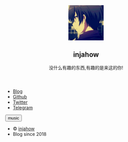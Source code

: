 <!DOCTYPE HTML>
<html>
<head>
<title>INJAHOW HOME</title>
<meta charset="utf-8" />
<meta name="viewport" content="width=device-width, initial-scale=1" />
<!--[if lte IE 8]><script src="assets/js/html5shiv.js"></script><![endif]-->
<link rel="stylesheet" href="assets/css/main.css" />
<!--[if lte IE 9]><link rel="stylesheet" href="assets/css/ie9.css" /><![endif]-->
<!--[if lte IE 8]><link rel="stylesheet" href="assets/css/ie8.css" /><![endif]-->
<noscript><link rel="stylesheet" href="assets/css/noscript.css" /></noscript>
 <link href="https://cdn.bootcss.com/font-awesome/4.7.0/css/font-awesome.min.css" rel="stylesheet">
</head>
<body class="is-loading">
<style>
canvas {
padding:0;margin:0;position: absolute;z-index: -1;left:0px;}
</style>
<canvas id="sakura"></canvas>
<!-- Wrapper -->
<div id="wrapper">
<!-- Main -->
<section id="main">
<header>
<span class="avatar"><img src="./images/avatar.jpg" height="110px" width="110px"/></span>
<h1>injahow</h1>
<p>没什么有趣的东西,有趣的是来这的你!</p>
</header>
<footer>
<ul class="icons">
<li><a href="http://injahow.com" class="fa-home">Blog</a></li>
<li><a href="https://github.com/injahow" class="fa-github">Github</a></li>
<li><a href="https://twitter.com/injahow" class="fa-twitter">Twitter</a></li>
<li><a href="https://t.me/injahow" class="fa-telegram">Telegram</a></li>
</ul>
<input type="button" value="music" onclick="control()">
</footer>
</section>
<!-- Footer -->
<footer id="footer">
<ul class="copyright">
<li>&copy; <a href="http://injahow.com/index.html">injahow</a></li><li>Blog since 2018 </li>
</ul>
</footer>
<audio id="music" >
<source src="https://music.163.com/song/media/outer/url?id=591321.mp3" type="audio/mpeg">
</audio>
</div>
<!-- Scripts -->
<!--[if lte IE 8]><script src="assets/js/respond.min.js"></script><![endif]-->
<script>
if ('addEventListener' in window) {
window.addEventListener('load', function() { document.body.className = document.body.className.replace(/\bis-loading\b/, ''); });document.body.className += (navigator.userAgent.match(/(MSIE|rv:11\.0)/) ? ' is-ie' : '');}
</script>
<script>
function control(){
var audio = document.getElementById('music');if(audio!==null){
if(audio.paused){
audio.play();//播放controls autoplay loop
}else{
audio.pause();//暂停
}
}
}
</script>
<script id="sakura_point_vsh" type="x-shader/x_vertex">
uniform mat4 uProjection;uniform mat4 uModelview;uniform vec3 uResolution;uniform vec3 uOffset;uniform vec3 uDOF;//x:focus distance, y:focus radius, z:max radius
uniform vec3 uFade; //x:start distance, y:half distance, z:near fade start
attribute vec3 aPosition;attribute vec3 aEuler;attribute vec2 aMisc; //x:size, y:fade
varying vec3 pposition;varying float psize;varying float palpha;varying float pdist;//varying mat3 rotMat;varying vec3 normX;varying vec3 normY;varying vec3 normZ;varying vec3 normal;varying float diffuse;varying float specular;varying float rstop;varying float distancefade;void main(void) {
// Projection is based on vertical angle
vec4 pos = uModelview * vec4(aPosition + uOffset, 1.0);gl_Position = uProjection * pos;gl_PointSize = aMisc.x * uProjection[1][1] / -pos.z * uResolution.y * 0.5;pposition = pos.xyz;psize = aMisc.x;pdist = length(pos.xyz);palpha = smoothstep(0.0, 1.0, (pdist - 0.1) / uFade.z);vec3 elrsn = sin(aEuler);vec3 elrcs = cos(aEuler);mat3 rotx = mat3(
1.0, 0.0, 0.0,
0.0, elrcs.x, elrsn.x,
0.0, -elrsn.x, elrcs.x
);mat3 roty = mat3(
elrcs.y, 0.0, -elrsn.y,
0.0, 1.0, 0.0,
elrsn.y, 0.0, elrcs.y
);mat3 rotz = mat3(
elrcs.z, elrsn.z, 0.0, 
-elrsn.z, elrcs.z, 0.0,
0.0, 0.0, 1.0
);mat3 rotmat = rotx * roty * rotz;normal = rotmat[2];mat3 trrotm = mat3(
rotmat[0][0], rotmat[1][0], rotmat[2][0],
rotmat[0][1], rotmat[1][1], rotmat[2][1],
rotmat[0][2], rotmat[1][2], rotmat[2][2]
);normX = trrotm[0];normY = trrotm[1];normZ = trrotm[2];const vec3 lit = vec3(0.6917144638660746, 0.6917144638660746, -0.20751433915982237);float tmpdfs = dot(lit, normal);if(tmpdfs < 0.0) {
normal = -normal;tmpdfs = dot(lit, normal);}
diffuse = 0.4 + tmpdfs;vec3 eyev = normalize(-pos.xyz);if(dot(eyev, normal) > 0.0) {
vec3 hv = normalize(eyev + lit);specular = pow(max(dot(hv, normal), 0.0), 20.0);}
else {
specular = 0.0;}
rstop = clamp((abs(pdist - uDOF.x) - uDOF.y) / uDOF.z, 0.0, 1.0);rstop = pow(rstop, 0.5);//-0.69315 = ln(0.5)
distancefade = min(1.0, exp((uFade.x - pdist) * 0.69315 / uFade.y));}
</script>
<script id="sakura_point_fsh" type="x-shader/x_fragment">
#ifdef GL_ES
//precision mediump float;precision highp float;#endif
uniform vec3 uDOF;//x:focus distance, y:focus radius, z:max radius
uniform vec3 uFade; //x:start distance, y:half distance, z:near fade start
const vec3 fadeCol = vec3(0.08, 0.03, 0.06);varying vec3 pposition;varying float psize;varying float palpha;varying float pdist;//varying mat3 rotMat;varying vec3 normX;varying vec3 normY;varying vec3 normZ;varying vec3 normal;varying float diffuse;varying float specular;varying float rstop;varying float distancefade;float ellipse(vec2 p, vec2 o, vec2 r) {
vec2 lp = (p - o) / r;return length(lp) - 1.0;}
void main(void) {
vec3 p = vec3(gl_PointCoord - vec2(0.5, 0.5), 0.0) * 2.0;vec3 d = vec3(0.0, 0.0, -1.0);float nd = normZ.z; //dot(-normZ, d);if(abs(nd) < 0.0001) discard;float np = dot(normZ, p);vec3 tp = p + d * np / nd;vec2 coord = vec2(dot(normX, tp), dot(normY, tp));//angle = 15 degree
const float flwrsn = 0.258819045102521;const float flwrcs = 0.965925826289068;mat2 flwrm = mat2(flwrcs, -flwrsn, flwrsn, flwrcs);vec2 flwrp = vec2(abs(coord.x), coord.y) * flwrm;float r;if(flwrp.x < 0.0) {
r = ellipse(flwrp, vec2(0.065, 0.024) * 0.5, vec2(0.36, 0.96) * 0.5);}
else {
r = ellipse(flwrp, vec2(0.065, 0.024) * 0.5, vec2(0.58, 0.96) * 0.5);}
if(r > rstop) discard;vec3 col = mix(vec3(1.0, 0.8, 0.75), vec3(1.0, 0.9, 0.87), r);float grady = mix(0.0, 1.0, pow(coord.y * 0.5 + 0.5, 0.35));col *= vec3(1.0, grady, grady);col *= mix(0.8, 1.0, pow(abs(coord.x), 0.3));col = col * diffuse + specular;col = mix(fadeCol, col, distancefade);float alpha = (rstop > 0.001)? (0.5 - r / (rstop * 2.0)) : 1.0;alpha = smoothstep(0.0, 1.0, alpha) * palpha;gl_FragColor = vec4(col * 0.5, alpha);}
</script>
<!-- effects -->
<script id="fx_common_vsh" type="x-shader/x_vertex">
uniform vec3 uResolution;attribute vec2 aPosition;varying vec2 texCoord;varying vec2 screenCoord;void main(void) {
gl_Position = vec4(aPosition, 0.0, 1.0);texCoord = aPosition.xy * 0.5 + vec2(0.5, 0.5);screenCoord = aPosition.xy * vec2(uResolution.z, 1.0);}
</script>
<script id="bg_fsh" type="x-shader/x_fragment">
#ifdef GL_ES
//precision mediump float;precision highp float;#endif
uniform vec2 uTimes;varying vec2 texCoord;varying vec2 screenCoord;void main(void) {
vec3 col;float c;vec2 tmpv = texCoord * vec2(0.8, 1.0) - vec2(0.95, 1.0);c = exp(-pow(length(tmpv) * 1.8, 2.0));col = mix(vec3(0.02, 0.0, 0.03), vec3(0.96, 0.98, 1.0) * 1.5, c);gl_FragColor = vec4(col * 0.5, 1.0);}
</script>
<script id="fx_brightbuf_fsh" type="x-shader/x_fragment">
#ifdef GL_ES
//precision mediump float;precision highp float;#endif
uniform sampler2D uSrc;uniform vec2 uDelta;varying vec2 texCoord;varying vec2 screenCoord;void main(void) {
vec4 col = texture2D(uSrc, texCoord);gl_FragColor = vec4(col.rgb * 2.0 - vec3(0.5), 1.0);}
</script>
<script id="fx_dirblur_r4_fsh" type="x-shader/x_fragment">
#ifdef GL_ES
//precision mediump float;precision highp float;#endif
uniform sampler2D uSrc;uniform vec2 uDelta;uniform vec4 uBlurDir; //dir(x, y), stride(z, w)
varying vec2 texCoord;varying vec2 screenCoord;void main(void) {
vec4 col = texture2D(uSrc, texCoord);col = col + texture2D(uSrc, texCoord + uBlurDir.xy * uDelta);col = col + texture2D(uSrc, texCoord - uBlurDir.xy * uDelta);col = col + texture2D(uSrc, texCoord + (uBlurDir.xy + uBlurDir.zw) * uDelta);col = col + texture2D(uSrc, texCoord - (uBlurDir.xy + uBlurDir.zw) * uDelta);gl_FragColor = col / 5.0;}
</script>
<!-- effect fragment shader template -->
<script id="fx_common_fsh" type="x-shader/x_fragment">
#ifdef GL_ES
//precision mediump float;precision highp float;#endif
uniform sampler2D uSrc;uniform vec2 uDelta;varying vec2 texCoord;varying vec2 screenCoord;void main(void) {
gl_FragColor = texture2D(uSrc, texCoord);}
</script>
<!-- post processing -->
<script id="pp_final_vsh" type="x-shader/x_vertex">
uniform vec3 uResolution;attribute vec2 aPosition;varying vec2 texCoord;varying vec2 screenCoord;void main(void) {
gl_Position = vec4(aPosition, 0.0, 1.0);texCoord = aPosition.xy * 0.5 + vec2(0.5, 0.5);screenCoord = aPosition.xy * vec2(uResolution.z, 1.0);}
</script>
<script id="pp_final_fsh" type="x-shader/x_fragment">
#ifdef GL_ES
//precision mediump float;precision highp float;#endif
uniform sampler2D uSrc;uniform sampler2D uBloom;uniform vec2 uDelta;varying vec2 texCoord;varying vec2 screenCoord;void main(void) {
vec4 srccol = texture2D(uSrc, texCoord) * 2.0;vec4 bloomcol = texture2D(uBloom, texCoord);vec4 col;col = srccol + bloomcol * (vec4(1.0) + srccol);col *= smoothstep(1.0, 0.0, pow(length((texCoord - vec2(0.5)) * 2.0), 1.2) * 0.5);col = pow(col, vec4(0.45454545454545)); //(1.0 / 2.2)
gl_FragColor = vec4(col.rgb, 1.0);gl_FragColor.a = 1.0;}
</script>
</body>
<script>
// Utilities
var Vector3 = {};var Matrix44 = {};Vector3.create = function(x, y, z) {
return {'x':x, 'y':y, 'z':z};};Vector3.dot = function (v0, v1) {
return v0.x * v1.x + v0.y * v1.y + v0.z * v1.z;};Vector3.cross = function (v, v0, v1) {
v.x = v0.y * v1.z - v0.z * v1.y;v.y = v0.z * v1.x - v0.x * v1.z;v.z = v0.x * v1.y - v0.y * v1.x;};Vector3.normalize = function (v) {
var l = v.x * v.x + v.y * v.y + v.z * v.z;if(l > 0.00001) {
l = 1.0 / Math.sqrt(l);v.x *= l;v.y *= l;v.z *= l;}
};Vector3.arrayForm = function(v) {
if(v.array) {
v.array[0] = v.x;v.array[1] = v.y;v.array[2] = v.z;}
else {
v.array = new Float32Array([v.x, v.y, v.z]);}
return v.array;};Matrix44.createIdentity = function () {
return new Float32Array([1.0, 0.0, 0.0, 0.0, 0.0, 1.0, 0.0, 0.0, 0.0, 0.0, 1.0, 0.0, 0.0, 0.0, 0.0, 1.0]);};Matrix44.loadProjection = function (m, aspect, vdeg, near, far) {
var h = near * Math.tan(vdeg * Math.PI / 180.0 * 0.5) * 2.0;var w = h * aspect;m[0] = 2.0 * near / w;m[1] = 0.0;m[2] = 0.0;m[3] = 0.0;m[4] = 0.0;m[5] = 2.0 * near / h;m[6] = 0.0;m[7] = 0.0;m[8] = 0.0;m[9] = 0.0;m[10] = -(far + near) / (far - near);m[11] = -1.0;m[12] = 0.0;m[13] = 0.0;m[14] = -2.0 * far * near / (far - near);m[15] = 0.0;};Matrix44.loadLookAt = function (m, vpos, vlook, vup) {
var frontv = Vector3.create(vpos.x - vlook.x, vpos.y - vlook.y, vpos.z - vlook.z);Vector3.normalize(frontv);var sidev = Vector3.create(1.0, 0.0, 0.0);Vector3.cross(sidev, vup, frontv);Vector3.normalize(sidev);var topv = Vector3.create(1.0, 0.0, 0.0);Vector3.cross(topv, frontv, sidev);Vector3.normalize(topv);m[0] = sidev.x;m[1] = topv.x;m[2] = frontv.x;m[3] = 0.0;m[4] = sidev.y;m[5] = topv.y;m[6] = frontv.y;m[7] = 0.0;m[8] = sidev.z;m[9] = topv.z;m[10] = frontv.z;m[11] = 0.0;m[12] = -(vpos.x * m[0] + vpos.y * m[4] + vpos.z * m[8]);m[13] = -(vpos.x * m[1] + vpos.y * m[5] + vpos.z * m[9]);m[14] = -(vpos.x * m[2] + vpos.y * m[6] + vpos.z * m[10]);m[15] = 1.0;};//
var timeInfo = {
'start':0, 'prev':0, // Date
'delta':0, 'elapsed':0 // Number(sec)
};//
var gl;var renderSpec = {
'width':0,
'height':0,
'aspect':1,
'array':new Float32Array(3),
'halfWidth':0,
'halfHeight':0,
'halfArray':new Float32Array(3)
// and some render targets. see setViewport()
};renderSpec.setSize = function(w, h) {
renderSpec.width = w;renderSpec.height = h;renderSpec.aspect = renderSpec.width / renderSpec.height;renderSpec.array[0] = renderSpec.width;renderSpec.array[1] = renderSpec.height;renderSpec.array[2] = renderSpec.aspect;renderSpec.halfWidth = Math.floor(w / 2);renderSpec.halfHeight = Math.floor(h / 2);renderSpec.halfArray[0] = renderSpec.halfWidth;renderSpec.halfArray[1] = renderSpec.halfHeight;renderSpec.halfArray[2] = renderSpec.halfWidth / renderSpec.halfHeight;};function deleteRenderTarget(rt) {
gl.deleteFramebuffer(rt.frameBuffer);gl.deleteRenderbuffer(rt.renderBuffer);gl.deleteTexture(rt.texture);}
function createRenderTarget(w, h) {
var ret = {
'width':w,
'height':h,
'sizeArray':new Float32Array([w, h, w / h]),
'dtxArray':new Float32Array([1.0 / w, 1.0 / h])
};ret.frameBuffer = gl.createFramebuffer();ret.renderBuffer = gl.createRenderbuffer();ret.texture = gl.createTexture();
gl.bindTexture(gl.TEXTURE_2D, ret.texture);gl.texImage2D(gl.TEXTURE_2D, 0, gl.RGBA, w, h, 0, gl.RGBA, gl.UNSIGNED_BYTE, null);gl.texParameteri(gl.TEXTURE_2D, gl.TEXTURE_WRAP_S, gl.CLAMP_TO_EDGE);gl.texParameteri(gl.TEXTURE_2D, gl.TEXTURE_WRAP_T, gl.CLAMP_TO_EDGE);gl.texParameteri(gl.TEXTURE_2D, gl.TEXTURE_MAG_FILTER, gl.LINEAR);gl.texParameteri(gl.TEXTURE_2D, gl.TEXTURE_MIN_FILTER, gl.LINEAR);
gl.bindFramebuffer(gl.FRAMEBUFFER, ret.frameBuffer);gl.framebufferTexture2D(gl.FRAMEBUFFER, gl.COLOR_ATTACHMENT0, gl.TEXTURE_2D, ret.texture, 0);
gl.bindRenderbuffer(gl.RENDERBUFFER, ret.renderBuffer);gl.renderbufferStorage(gl.RENDERBUFFER, gl.DEPTH_COMPONENT16, w, h);gl.framebufferRenderbuffer(gl.FRAMEBUFFER, gl.DEPTH_ATTACHMENT, gl.RENDERBUFFER, ret.renderBuffer);
gl.bindTexture(gl.TEXTURE_2D, null);gl.bindRenderbuffer(gl.RENDERBUFFER, null);gl.bindFramebuffer(gl.FRAMEBUFFER, null);
return ret;}

function compileShader(shtype, shsrc) {
var retsh = gl.createShader(shtype);
gl.shaderSource(retsh, shsrc);gl.compileShader(retsh);
if(!gl.getShaderParameter(retsh, gl.COMPILE_STATUS)) {
var errlog = gl.getShaderInfoLog(retsh);gl.deleteShader(retsh);console.error(errlog);return null;}
return retsh;}

function createShader(vtxsrc, frgsrc, uniformlist, attrlist) {
var vsh = compileShader(gl.VERTEX_SHADER, vtxsrc);var fsh = compileShader(gl.FRAGMENT_SHADER, frgsrc);
if(vsh == null || fsh == null) {
return null;}

var prog = gl.createProgram();gl.attachShader(prog, vsh);gl.attachShader(prog, fsh);
gl.deleteShader(vsh);gl.deleteShader(fsh);
gl.linkProgram(prog);if (!gl.getProgramParameter(prog, gl.LINK_STATUS)) {
var errlog = gl.getProgramInfoLog(prog);console.error(errlog);return null;}

if(uniformlist) {
prog.uniforms = {};for(var i = 0; i < uniformlist.length; i++) {
prog.uniforms[uniformlist[i]] = gl.getUniformLocation(prog, uniformlist[i]);}
}

if(attrlist) {
prog.attributes = {};for(var i = 0; i < attrlist.length; i++) {
var attr = attrlist[i];prog.attributes[attr] = gl.getAttribLocation(prog, attr);}
}

return prog;}

function useShader(prog) {
gl.useProgram(prog);for(var attr in prog.attributes) {
gl.enableVertexAttribArray(prog.attributes[attr]);;}
}

function unuseShader(prog) {
for(var attr in prog.attributes) {
gl.disableVertexAttribArray(prog.attributes[attr]);;}
gl.useProgram(null);}

/////
var projection = {
'angle':60,
'nearfar':new Float32Array([0.1, 100.0]),
'matrix':Matrix44.createIdentity()
};var camera = {
'position':Vector3.create(0, 0, 100),
'lookat':Vector3.create(0, 0, 0),
'up':Vector3.create(0, 1, 0),
'dof':Vector3.create(10.0, 4.0, 8.0),
'matrix':Matrix44.createIdentity()
};
var pointFlower = {};var meshFlower = {};var sceneStandBy = false;
var BlossomParticle = function () {
this.velocity = new Array(3);this.rotation = new Array(3);this.position = new Array(3);this.euler = new Array(3);this.size = 1.0;this.alpha = 1.0;this.zkey = 0.0;};
BlossomParticle.prototype.setVelocity = function (vx, vy, vz) {
this.velocity[0] = vx;this.velocity[1] = vy;this.velocity[2] = vz;};
BlossomParticle.prototype.setRotation = function (rx, ry, rz) {
this.rotation[0] = rx;this.rotation[1] = ry;this.rotation[2] = rz;};
BlossomParticle.prototype.setPosition = function (nx, ny, nz) {
this.position[0] = nx;this.position[1] = ny;this.position[2] = nz;};
BlossomParticle.prototype.setEulerAngles = function (rx, ry, rz) {
this.euler[0] = rx;this.euler[1] = ry;this.euler[2] = rz;};
BlossomParticle.prototype.setSize = function (s) {
this.size = s;};
BlossomParticle.prototype.update = function (dt, et) {
this.position[0] += this.velocity[0] * dt;this.position[1] += this.velocity[1] * dt;this.position[2] += this.velocity[2] * dt;
this.euler[0] += this.rotation[0] * dt;this.euler[1] += this.rotation[1] * dt;this.euler[2] += this.rotation[2] * dt;};
function createPointFlowers() {
// get point sizes
var prm = gl.getParameter(gl.ALIASED_POINT_SIZE_RANGE);renderSpec.pointSize = {'min':prm[0], 'max':prm[1]};
var vtxsrc = document.getElementById("sakura_point_vsh").textContent;var frgsrc = document.getElementById("sakura_point_fsh").textContent;
pointFlower.program = createShader(
vtxsrc, frgsrc,
['uProjection', 'uModelview', 'uResolution', 'uOffset', 'uDOF', 'uFade'],
['aPosition', 'aEuler', 'aMisc']
);
useShader(pointFlower.program);pointFlower.offset = new Float32Array([0.0, 0.0, 0.0]);pointFlower.fader = Vector3.create(0.0, 10.0, 0.0);
// paramerters: velocity[3], rotate[3]
pointFlower.numFlowers = 1600;pointFlower.particles = new Array(pointFlower.numFlowers);// vertex attributes {position[3], euler_xyz[3], size[1]}
pointFlower.dataArray = new Float32Array(pointFlower.numFlowers * (3 + 3 + 2));pointFlower.positionArrayOffset = 0;pointFlower.eulerArrayOffset = pointFlower.numFlowers * 3;pointFlower.miscArrayOffset = pointFlower.numFlowers * 6;
pointFlower.buffer = gl.createBuffer();gl.bindBuffer(gl.ARRAY_BUFFER, pointFlower.buffer);gl.bufferData(gl.ARRAY_BUFFER, pointFlower.dataArray, gl.DYNAMIC_DRAW);gl.bindBuffer(gl.ARRAY_BUFFER, null);
unuseShader(pointFlower.program);
for(var i = 0; i < pointFlower.numFlowers; i++) {
pointFlower.particles[i] = new BlossomParticle();}
}

function initPointFlowers() {
//area
pointFlower.area = Vector3.create(20.0, 20.0, 20.0);pointFlower.area.x = pointFlower.area.y * renderSpec.aspect;
pointFlower.fader.x = 10.0; //env fade start
pointFlower.fader.y = pointFlower.area.z; //env fade half
pointFlower.fader.z = 0.1;//near fade start

//particles
var PI2 = Math.PI * 2.0;var tmpv3 = Vector3.create(0, 0, 0);var tmpv = 0;var symmetryrand = function() {return (Math.random() * 2.0 - 1.0);};for(var i = 0; i < pointFlower.numFlowers; i++) {
var tmpprtcl = pointFlower.particles[i];
//velocity
tmpv3.x = symmetryrand() * 0.3 + 0.8;tmpv3.y = symmetryrand() * 0.2 - 1.0;tmpv3.z = symmetryrand() * 0.3 + 0.5;Vector3.normalize(tmpv3);tmpv = 2.0 + Math.random() * 1.0;tmpprtcl.setVelocity(tmpv3.x * tmpv, tmpv3.y * tmpv, tmpv3.z * tmpv);
//rotation
tmpprtcl.setRotation(
symmetryrand() * PI2 * 0.5,
symmetryrand() * PI2 * 0.5,
symmetryrand() * PI2 * 0.5
);
//position
tmpprtcl.setPosition(
symmetryrand() * pointFlower.area.x,
symmetryrand() * pointFlower.area.y,
symmetryrand() * pointFlower.area.z
);
//euler
tmpprtcl.setEulerAngles(
Math.random() * Math.PI * 2.0,
Math.random() * Math.PI * 2.0,
Math.random() * Math.PI * 2.0
);
//size
tmpprtcl.setSize(0.9 + Math.random() * 0.1);}
}

function renderPointFlowers() {
//update
var PI2 = Math.PI * 2.0;var limit = [pointFlower.area.x, pointFlower.area.y, pointFlower.area.z];var repeatPos = function (prt, cmp, limit) {
if(Math.abs(prt.position[cmp]) - prt.size * 0.5 > limit) {
//out of area
if(prt.position[cmp] > 0) {
prt.position[cmp] -= limit * 2.0;}
else {
prt.position[cmp] += limit * 2.0;}
}
};var repeatEuler = function (prt, cmp) {
prt.euler[cmp] = prt.euler[cmp] % PI2;if(prt.euler[cmp] < 0.0) {
prt.euler[cmp] += PI2;}
};
for(var i = 0; i < pointFlower.numFlowers; i++) {
var prtcl = pointFlower.particles[i];prtcl.update(timeInfo.delta, timeInfo.elapsed);repeatPos(prtcl, 0, pointFlower.area.x);repeatPos(prtcl, 1, pointFlower.area.y);repeatPos(prtcl, 2, pointFlower.area.z);repeatEuler(prtcl, 0);repeatEuler(prtcl, 1);repeatEuler(prtcl, 2);
prtcl.alpha = 1.0;//(pointFlower.area.z - prtcl.position[2]) * 0.5;
prtcl.zkey = (camera.matrix[2] * prtcl.position[0]
+ camera.matrix[6] * prtcl.position[1]
+ camera.matrix[10] * prtcl.position[2]
+ camera.matrix[14]);}

// sort
pointFlower.particles.sort(function(p0, p1){return p0.zkey - p1.zkey;});
// update data
var ipos = pointFlower.positionArrayOffset;var ieuler = pointFlower.eulerArrayOffset;var imisc = pointFlower.miscArrayOffset;for(var i = 0; i < pointFlower.numFlowers; i++) {
var prtcl = pointFlower.particles[i];pointFlower.dataArray[ipos] = prtcl.position[0];pointFlower.dataArray[ipos + 1] = prtcl.position[1];pointFlower.dataArray[ipos + 2] = prtcl.position[2];ipos += 3;pointFlower.dataArray[ieuler] = prtcl.euler[0];pointFlower.dataArray[ieuler + 1] = prtcl.euler[1];pointFlower.dataArray[ieuler + 2] = prtcl.euler[2];ieuler += 3;pointFlower.dataArray[imisc] = prtcl.size;pointFlower.dataArray[imisc + 1] = prtcl.alpha;imisc += 2;}

//draw
gl.enable(gl.BLEND);//gl.disable(gl.DEPTH_TEST);gl.blendFunc(gl.SRC_ALPHA, gl.ONE_MINUS_SRC_ALPHA);
var prog = pointFlower.program;useShader(prog);
gl.uniformMatrix4fv(prog.uniforms.uProjection, false, projection.matrix);gl.uniformMatrix4fv(prog.uniforms.uModelview, false, camera.matrix);gl.uniform3fv(prog.uniforms.uResolution, renderSpec.array);gl.uniform3fv(prog.uniforms.uDOF, Vector3.arrayForm(camera.dof));gl.uniform3fv(prog.uniforms.uFade, Vector3.arrayForm(pointFlower.fader));
gl.bindBuffer(gl.ARRAY_BUFFER, pointFlower.buffer);gl.bufferData(gl.ARRAY_BUFFER, pointFlower.dataArray, gl.DYNAMIC_DRAW);
gl.vertexAttribPointer(prog.attributes.aPosition, 3, gl.FLOAT, false, 0, pointFlower.positionArrayOffset * Float32Array.BYTES_PER_ELEMENT);gl.vertexAttribPointer(prog.attributes.aEuler, 3, gl.FLOAT, false, 0, pointFlower.eulerArrayOffset * Float32Array.BYTES_PER_ELEMENT);gl.vertexAttribPointer(prog.attributes.aMisc, 2, gl.FLOAT, false, 0, pointFlower.miscArrayOffset * Float32Array.BYTES_PER_ELEMENT);
// doubler
for(var i = 1; i < 2; i++) {
var zpos = i * -2.0;pointFlower.offset[0] = pointFlower.area.x * -1.0;pointFlower.offset[1] = pointFlower.area.y * -1.0;pointFlower.offset[2] = pointFlower.area.z * zpos;gl.uniform3fv(prog.uniforms.uOffset, pointFlower.offset);gl.drawArrays(gl.POINT, 0, pointFlower.numFlowers);
pointFlower.offset[0] = pointFlower.area.x * -1.0;pointFlower.offset[1] = pointFlower.area.y *1.0;pointFlower.offset[2] = pointFlower.area.z * zpos;gl.uniform3fv(prog.uniforms.uOffset, pointFlower.offset);gl.drawArrays(gl.POINT, 0, pointFlower.numFlowers);
pointFlower.offset[0] = pointFlower.area.x *1.0;pointFlower.offset[1] = pointFlower.area.y * -1.0;pointFlower.offset[2] = pointFlower.area.z * zpos;gl.uniform3fv(prog.uniforms.uOffset, pointFlower.offset);gl.drawArrays(gl.POINT, 0, pointFlower.numFlowers);
pointFlower.offset[0] = pointFlower.area.x *1.0;pointFlower.offset[1] = pointFlower.area.y *1.0;pointFlower.offset[2] = pointFlower.area.z * zpos;gl.uniform3fv(prog.uniforms.uOffset, pointFlower.offset);gl.drawArrays(gl.POINT, 0, pointFlower.numFlowers);}

//main
pointFlower.offset[0] = 0.0;pointFlower.offset[1] = 0.0;pointFlower.offset[2] = 0.0;gl.uniform3fv(prog.uniforms.uOffset, pointFlower.offset);gl.drawArrays(gl.POINT, 0, pointFlower.numFlowers);
gl.bindBuffer(gl.ARRAY_BUFFER, null);unuseShader(prog);
gl.enable(gl.DEPTH_TEST);gl.disable(gl.BLEND);}

// effects
//common util
function createEffectProgram(vtxsrc, frgsrc, exunifs, exattrs) {
var ret = {};var unifs = ['uResolution', 'uSrc', 'uDelta'];if(exunifs) {
unifs = unifs.concat(exunifs);}
var attrs = ['aPosition'];if(exattrs) {
attrs = attrs.concat(exattrs);}

ret.program = createShader(vtxsrc, frgsrc, unifs, attrs);useShader(ret.program);
ret.dataArray = new Float32Array([
-1.0, -1.0,
 1.0, -1.0,
-1.0,1.0,
 1.0,1.0
]);ret.buffer = gl.createBuffer();gl.bindBuffer(gl.ARRAY_BUFFER, ret.buffer);gl.bufferData(gl.ARRAY_BUFFER, ret.dataArray, gl.STATIC_DRAW);
gl.bindBuffer(gl.ARRAY_BUFFER, null);unuseShader(ret.program);
return ret;}

// basic usage
// useEffect(prog, srctex({'texture':texid, 'dtxArray':(f32)[dtx, dty]})); //basic initialize
// gl.uniform**(...); //additional uniforms
// drawEffect()
// unuseEffect(prog)
// TEXTURE0 makes src
function useEffect(fxobj, srctex) {
var prog = fxobj.program;useShader(prog);gl.uniform3fv(prog.uniforms.uResolution, renderSpec.array);
if(srctex != null) {
gl.uniform2fv(prog.uniforms.uDelta, srctex.dtxArray);gl.uniform1i(prog.uniforms.uSrc, 0);
gl.activeTexture(gl.TEXTURE0);gl.bindTexture(gl.TEXTURE_2D, srctex.texture);}
}
function drawEffect(fxobj) {
gl.bindBuffer(gl.ARRAY_BUFFER, fxobj.buffer);gl.vertexAttribPointer(fxobj.program.attributes.aPosition, 2, gl.FLOAT, false, 0, 0);gl.drawArrays(gl.TRIANGLE_STRIP, 0, 4);}
function unuseEffect(fxobj) {
unuseShader(fxobj.program);}

var effectLib = {};function createEffectLib() {

var vtxsrc, frgsrc;//common
var cmnvtxsrc = document.getElementById("fx_common_vsh").textContent;
//background
frgsrc = document.getElementById("bg_fsh").textContent;effectLib.sceneBg = createEffectProgram(cmnvtxsrc, frgsrc, ['uTimes'], null);
// make brightpixels buffer
frgsrc = document.getElementById("fx_brightbuf_fsh").textContent;effectLib.mkBrightBuf = createEffectProgram(cmnvtxsrc, frgsrc, null, null);
// direction blur
frgsrc = document.getElementById("fx_dirblur_r4_fsh").textContent;effectLib.dirBlur = createEffectProgram(cmnvtxsrc, frgsrc, ['uBlurDir'], null);
//final composite
vtxsrc = document.getElementById("pp_final_vsh").textContent;frgsrc = document.getElementById("pp_final_fsh").textContent;effectLib.finalComp = createEffectProgram(vtxsrc, frgsrc, ['uBloom'], null);}

// background
function createBackground() {
//console.log("create background");}
function initBackground() {
//console.log("init background");}
function renderBackground() {
gl.disable(gl.DEPTH_TEST);
useEffect(effectLib.sceneBg, null);gl.uniform2f(effectLib.sceneBg.program.uniforms.uTimes, timeInfo.elapsed, timeInfo.delta);drawEffect(effectLib.sceneBg);unuseEffect(effectLib.sceneBg);
gl.enable(gl.DEPTH_TEST);}

// post process
var postProcess = {};function createPostProcess() {
//console.log("create post process");}
function initPostProcess() {
//console.log("init post process");}

function renderPostProcess() {
gl.enable(gl.TEXTURE_2D);gl.disable(gl.DEPTH_TEST);var bindRT = function (rt, isclear) {
gl.bindFramebuffer(gl.FRAMEBUFFER, rt.frameBuffer);gl.viewport(0, 0, rt.width, rt.height);if(isclear) {
gl.clearColor(0, 0, 0, 0);gl.clear(gl.COLOR_BUFFER_BIT | gl.DEPTH_BUFFER_BIT);}
};
//make bright buff
bindRT(renderSpec.wHalfRT0, true);useEffect(effectLib.mkBrightBuf, renderSpec.mainRT);drawEffect(effectLib.mkBrightBuf);unuseEffect(effectLib.mkBrightBuf);
// make bloom
for(var i = 0; i < 2; i++) {
var p = 1.5 + 1 * i;var s = 2.0 + 1 * i;bindRT(renderSpec.wHalfRT1, true);useEffect(effectLib.dirBlur, renderSpec.wHalfRT0);gl.uniform4f(effectLib.dirBlur.program.uniforms.uBlurDir, p, 0.0, s, 0.0);drawEffect(effectLib.dirBlur);unuseEffect(effectLib.dirBlur);
bindRT(renderSpec.wHalfRT0, true);useEffect(effectLib.dirBlur, renderSpec.wHalfRT1);gl.uniform4f(effectLib.dirBlur.program.uniforms.uBlurDir, 0.0, p, 0.0, s);drawEffect(effectLib.dirBlur);unuseEffect(effectLib.dirBlur);}

//display
gl.bindFramebuffer(gl.FRAMEBUFFER, null);gl.viewport(0, 0, renderSpec.width, renderSpec.height);gl.clear(gl.COLOR_BUFFER_BIT | gl.DEPTH_BUFFER_BIT);
useEffect(effectLib.finalComp, renderSpec.mainRT);gl.uniform1i(effectLib.finalComp.program.uniforms.uBloom, 1);gl.activeTexture(gl.TEXTURE1);gl.bindTexture(gl.TEXTURE_2D, renderSpec.wHalfRT0.texture);drawEffect(effectLib.finalComp);unuseEffect(effectLib.finalComp);
gl.enable(gl.DEPTH_TEST);}

/////
var SceneEnv = {};function createScene() {
createEffectLib();createBackground();createPointFlowers();createPostProcess();sceneStandBy = true;}

function initScene() {
initBackground();initPointFlowers();initPostProcess();
//camera.position.z = 17.320508;camera.position.z = pointFlower.area.z + projection.nearfar[0];projection.angle = Math.atan2(pointFlower.area.y, camera.position.z + pointFlower.area.z) * 180.0 / Math.PI * 2.0;Matrix44.loadProjection(projection.matrix, renderSpec.aspect, projection.angle, projection.nearfar[0], projection.nearfar[1]);}

function renderScene() {
//draw
Matrix44.loadLookAt(camera.matrix, camera.position, camera.lookat, camera.up);
gl.enable(gl.DEPTH_TEST);
//gl.bindFramebuffer(gl.FRAMEBUFFER, null);gl.bindFramebuffer(gl.FRAMEBUFFER, renderSpec.mainRT.frameBuffer);gl.viewport(0, 0, renderSpec.mainRT.width, renderSpec.mainRT.height);gl.clearColor(0.005, 0, 0.05, 0);gl.clear(gl.COLOR_BUFFER_BIT | gl.DEPTH_BUFFER_BIT);
renderBackground();renderPointFlowers();renderPostProcess();}

/////
function onResize(e) {
makeCanvasFullScreen(document.getElementById("sakura"));setViewports();if(sceneStandBy) {
initScene();}
}

function setViewports() {
renderSpec.setSize(gl.canvas.width, gl.canvas.height);
gl.clearColor(0.2, 0.2, 0.5, 1.0);gl.viewport(0, 0, renderSpec.width, renderSpec.height);
var rtfunc = function (rtname, rtw, rth) {
var rt = renderSpec[rtname];if(rt) deleteRenderTarget(rt);renderSpec[rtname] = createRenderTarget(rtw, rth);};rtfunc('mainRT', renderSpec.width, renderSpec.height);rtfunc('wFullRT0', renderSpec.width, renderSpec.height);rtfunc('wFullRT1', renderSpec.width, renderSpec.height);rtfunc('wHalfRT0', renderSpec.halfWidth, renderSpec.halfHeight);rtfunc('wHalfRT1', renderSpec.halfWidth, renderSpec.halfHeight);}

function render() {
renderScene();}

var animating = true;function toggleAnimation(elm) {
animating ^= true;if(animating) animate();if(elm) {
elm.innerHTML = animating? "Stop":"Start";}
}

function stepAnimation() {
if(!animating) animate();}

function animate() {
var curdate = new Date();timeInfo.elapsed = (curdate - timeInfo.start) / 1000.0;timeInfo.delta = (curdate - timeInfo.prev) / 1000.0;timeInfo.prev = curdate;
if(animating) requestAnimationFrame(animate);render();}

function makeCanvasFullScreen(canvas) {
var b = document.body;var d = document.documentElement;fullw = Math.max(b.clientWidth , b.scrollWidth, d.scrollWidth, d.clientWidth);fullh = Math.max(b.clientHeight , b.scrollHeight, d.scrollHeight, d.clientHeight);canvas.width = fullw;canvas.height = fullh;}

window.addEventListener('load', function(e) {
var canvas = document.getElementById("sakura");try {
makeCanvasFullScreen(canvas);gl = canvas.getContext('experimental-webgl');} catch(e) {
alert("WebGL not supported." + e);console.error(e);return;}

window.addEventListener('resize', onResize);
setViewports();createScene();initScene();
timeInfo.start = new Date();timeInfo.prev = timeInfo.start;animate();});
//set window.requestAnimationFrame
(function (w, r) {
w['r'+r] = w['r'+r] || w['webkitR'+r] || w['mozR'+r] || w['msR'+r] || w['oR'+r] || function(c){ w.setTimeout(c, 1000 / 60); };})(window, 'equestAnimationFrame');</script>
</html>

